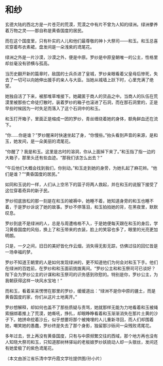 # 和纱

玄德大陆的西北方是一片苍茫的荒漠，荒漠之中有片不曾为人知的绿洲。绿洲豢养着万物之灵——那自称是黄昏国度的居民。 

而在这个国度里，只有朴实的人儿和他们最尊敬的神卜大祭司——和玉。和玉总喜欢穿着布衣素裙，盘发间是一朵浅紫的鸢尾花。 

绿洲之外是一片沙漠，沙漠之外，便是中原。罗纱是中原皇朝唯一的公主，性格里却丝毫没有骄横与孤高。 

当历史翻开新的篇章时，敌国的士兵杀进了皇城，罗纱亲眼看着父皇母后惨死，失去了一切可以向她伸出援手的亲人与大臣。当她从城墙上跃下时，心里充满了绝望。 

她独自活了下来，被那堆草堆接下。她藏匿于商人的货品之中。当商人的队伍在荒漠里被那些亡命徒打散时，装着罗纱的箱子也滚进了石洞，而在那石洞里的，正是早些时候因为一时失足而落入了这个石洞中的和玉。 

和玉打开箱子，里面正是缩成一团的罗纱，青丝缠绕着她的身体，额角鲜血还在流下。 

“你……你是谁？”罗纱醒来时快速坐起了身，“你慢些。”抬头看到声音的来源，是和玉，她发间，是一朵美丽的鸢尾花。 

“你醒了？我是和玉。这里是古时的溶洞，你从上面掉下来了。”和玉指了指一边的大箱子，那里头还有些血迹。“那我们该怎么出去？” 

“午后他们大概会找到我们，你别动。”和玉走到她的身旁，为她扎起了麻花辫。“他们是谁？”“黄昏国度的居民。” 

如同和玉说的一样，人们从上空吊下的篮子将两人救起，并在和玉的说服下接受了这位穿着奇异的新子民。 

罗纱彻底放松的那一刻是在和玉的被褥中，她睡不着，她知道身旁的和玉也睡不着，于是罗纱诉说了她的故事。罗纱不停落泪，和玉拍拍她的背，在黑夜里，默默叹息。 

罗纱到底不是绿洲的人，总是与周遭格格不入，于是她便每天跟在和玉的身后，学习黄昏国度的风俗，换上了和玉带来的衣装，脸上的笑容也多了，眼里的光亮更加明朗。 

只是，一夕之间，旧日的美好皆化作云烟，消失得无影无踪，仿佛过往的回忆皆是一场幸福的梦。 

罗纱不知道王朝里的人是如何发现绿洲的，更不知道他们为何会对和玉下手。他们在绿洲的百姓前，在罗纱和和玉面前挑拨离间。“罗纱公主和和玉祭司可已谈好？陛下会为罗纱公主的计谋和和玉祭司的识务感到欣慰的。特别是你，罗纱公主，为我朝获得这样一块风水宝地！” 

而和玉，看着呆呆愣愣在那里的罗纱，缓缓道出：“绿洲不是你中原的疆土，而是黄昏国度的家，你们从这片土地离开。” 

罗纱想解释，却如何也盖不了那些质疑与责骂，她就那样无能为力地看着和玉被绳索捆绑着推上了荒漠，她嘶吼，挣扎，却眼睁睁看着和玉渐渐消失在那片土黄的沙子下。她拼命挖着沙丘，似乎想要将那个被掩埋的人儿重新寻回，而人们却围着她，嘲笑她的愚蠢，罗纱终是失去了那个身影，独留那沙砾间一朵残败鸢尾花。 

多年过去，世上再没有黄昏国度，只有与中原频繁交往的西域，那个地方再也没有人知晓大祭司和玉，只知道那树林驿站的老板娘罗纱妖娆动人却一头银丝，发间还有她爱极了的紫色鸢尾花。 

（本文由浙江省乐清中学丹霞文学社提供图/孙小片）
